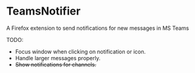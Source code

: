 # TeamsNotifier
A Firefox extension to send notifications for new messages in MS Teams 

TODO:
* Focus window when clicking on notification or icon.
* Handle larger messages properly.
* ~~Show notifications for channels.~~

